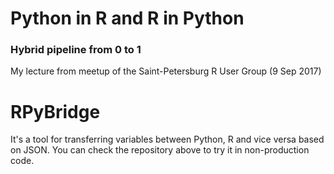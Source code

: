 # Python in R and R in Python
### Hybrid pipeline from 0 to 1
My lecture from meetup of the Saint-Petersburg R User Group (9 Sep 2017)

# RPyBridge
It's a tool for transferring variables between Python, R and vice versa based on JSON.
You can check the repository above to try it in non-production code.

